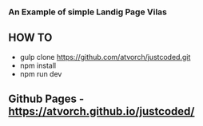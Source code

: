 ### An Example of simple Landig Page Vilas

## HOW TO
* gulp clone https://github.com/atvorch/justcoded.git
* npm install
* npm run dev

## Github Pages - https://atvorch.github.io/justcoded/


